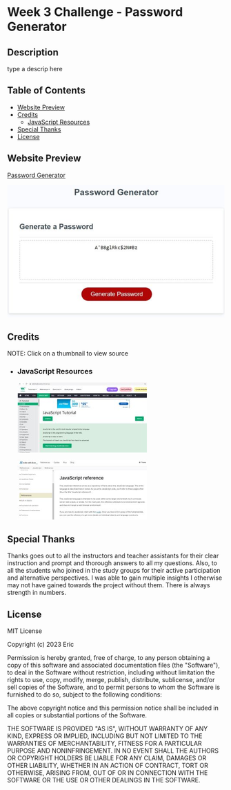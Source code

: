 # Week 3 Challenge - Password Generator

## Description

type a descrip here

## Table of Contents
- [Website Preview](#website-preview)
- [Credits](#credits)
    - [JavaScript Resources](#javascript-resources)
- [Special Thanks](#special-thanks)
- [License](#license)

## Website Preview

[Password Generator](https://esbev.github.io/week3challenge/)

[![name](images/passgen.jpg)](https://esbev.github.io/week3challenge/)

## Credits

NOTE: Click on a thumbnail to view source

- ### JavaScript Resources

    [![name](images/w3schools.jpg)](https://www.w3schools.com/js/default.asp)

    [![name](images/mozilla.jpg)](https://developer.mozilla.org/en-US/docs/Web/JavaScript/Reference)


## Special Thanks

Thanks goes out to all the instructors and teacher assistants for their clear instruction and prompt and thorough answers to all my questions. Also, to all the students who joined in the study groups for their active participation and alternative perspectives. I was able to gain multiple insights I otherwise may not have gained towards the project without them. There is always strength in numbers.

## License

MIT License

Copyright (c) 2023 Eric

Permission is hereby granted, free of charge, to any person obtaining a copy
of this software and associated documentation files (the "Software"), to deal
in the Software without restriction, including without limitation the rights
to use, copy, modify, merge, publish, distribute, sublicense, and/or sell
copies of the Software, and to permit persons to whom the Software is
furnished to do so, subject to the following conditions:

The above copyright notice and this permission notice shall be included in all
copies or substantial portions of the Software.

THE SOFTWARE IS PROVIDED "AS IS", WITHOUT WARRANTY OF ANY KIND, EXPRESS OR
IMPLIED, INCLUDING BUT NOT LIMITED TO THE WARRANTIES OF MERCHANTABILITY,
FITNESS FOR A PARTICULAR PURPOSE AND NONINFRINGEMENT. IN NO EVENT SHALL THE
AUTHORS OR COPYRIGHT HOLDERS BE LIABLE FOR ANY CLAIM, DAMAGES OR OTHER
LIABILITY, WHETHER IN AN ACTION OF CONTRACT, TORT OR OTHERWISE, ARISING FROM,
OUT OF OR IN CONNECTION WITH THE SOFTWARE OR THE USE OR OTHER DEALINGS IN THE
SOFTWARE.